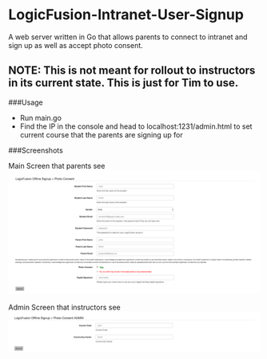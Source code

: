 # LogicFusion-Intranet-User-Signup
A web server written in Go that allows parents to connect to intranet and sign up as well as accept photo consent.

## NOTE: This is not meant for rollout to instructors in its current state. This is just for Tim to use. 
###Usage
* Run main.go
* Find the IP in the console and head to localhost:1231/admin.html to set current course that the parents are signing up for

###Screenshots

Main Screen that parents see
 ![alt text](static/assets/main.png "Main Screen")
 
Admin Screen that instructors see
 ![alt text](static/assets/admin.png "Admin Screen")
